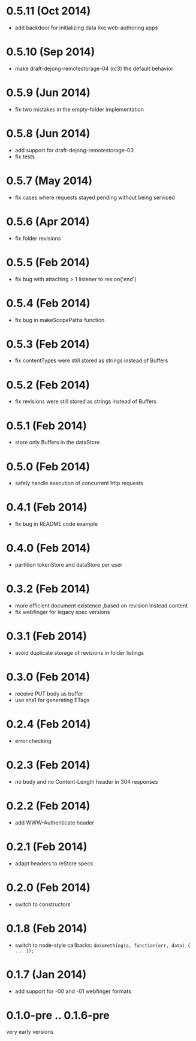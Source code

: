 # 0.5.11 (Oct 2014)
* add backdoor for initializing data like web-authoring apps

# 0.5.10 (Sep 2014)
* make draft-dejong-remotestorage-04 (rc3) the default behavior

# 0.5.9 (Jun 2014)
* fix two mistakes in the empty-folder implementation

# 0.5.8 (Jun 2014)
* add support for draft-dejong-remotestorage-03
* fix tests

# 0.5.7 (May 2014)
* fix cases where requests stayed pending without being serviced

# 0.5.6 (Apr 2014)
* fix folder revisions

# 0.5.5 (Feb 2014)
* fix bug with attaching > 1 listener to res.on('end')

# 0.5.4 (Feb 2014)
* fix bug in makeScopePaths function

# 0.5.3 (Feb 2014)
* fix contentTypes were still stored as strings instead of Buffers

# 0.5.2 (Feb 2014)
* fix revisions were still stored as strings instead of Buffers

# 0.5.1 (Feb 2014)
* store only Buffers in the dataStore

# 0.5.0 (Feb 2014)
* safely handle execution of concurrent http requests

# 0.4.1 (Feb 2014)
* fix bug in README code example

# 0.4.0 (Feb 2014)
* partition tokenStore and dataStore per user

# 0.3.2 (Feb 2014)
* more efficient document existence ,based on revision instead content
* fix webfinger for legacy spec versions

# 0.3.1 (Feb 2014)
* avoid duplicate storage of revisions in folder listings

# 0.3.0 (Feb 2014)
* receive PUT body as buffer
* use sha1 for generating ETags

# 0.2.4 (Feb 2014)
* error checking

# 0.2.3 (Feb 2014)
* no body and no Content-Length header in 304 responses

# 0.2.2 (Feb 2014)
* add WWW-Authenticate header

# 0.2.1 (Feb 2014)
* adapt headers to reStore specs

# 0.2.0 (Feb 2014)
* switch to constructors`

# 0.1.8 (Feb 2014)
* switch to node-style callbacks: `doSomething(a, function(err, data) { ... });`

# 0.1.7 (Jan 2014)
* add support for -00 and -01 webfinger formats

# 0.1.0-pre .. 0.1.6-pre
very early versions
